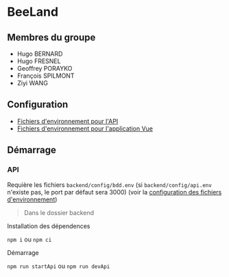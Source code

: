 # BeeLand

## Membres du groupe

- Hugo BERNARD
- Hugo FRESNEL
- Geoffrey PORAYKO
- François SPILMONT
- Ziyi WANG


## Configuration

- [Fichiers d'environnement pour l'API](./backend/config/README.md)
- [Fichiers d'environnement pour l'application Vue](./frontend/config/README.md)

## Démarrage

### API

Requière les fichiers `backend/config/bdd.env` (si `backend/config/api.env` n'existe pas, le port par défaut sera 3000) (voir la [configuration des fichiers d'environnement](./backend/config/README.md))

> Dans le dossier backend

Installation des dépendences

`npm i` ou `npm ci`

Démarrage

`npm run startApi` ou `npm run devApi`